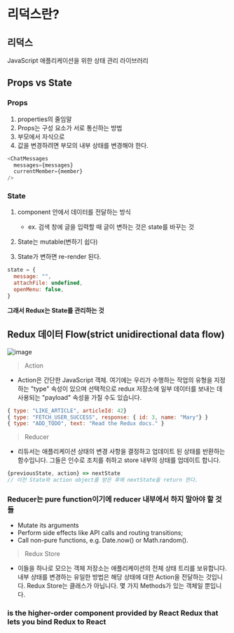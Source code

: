 # 리덕스란?

## 리덕스

JavaScript 애플리케이션을 위한 상태 관리 라이브러리

## Props vs State

### Props

1. properties의 줄임말
2. Props는 구성 요소가 서로 통신하는 방법
3. 부모에서 자식으로
4. 값을 변경하려면 부모의 내부 상태를 변경해야 한다.

```js
<ChatMessages
  messages={messages}
  currentMember={member}
/>
```

### State

1. component 안에서 데이터를 전달하는 방식

   - ex. 검색 창에 글을 입력할 때 글이 변하는 것은 state를 바꾸는 것

2. State는 mutable(변하기 쉽다)
3. State가 변하면 re-render 된다.

```js
state = {
  message: "",
  attachFile: undefined,
  openMenu: false,
}
```
**그래서 Redux는 State를 관리하는 것**

## Redux 데이터 Flow(strict unidirectional data flow)

![image](https://user-images.githubusercontent.com/109258146/212611866-2f0b3951-08b5-4451-9937-10f551bb39fe.png)

> Action

- Action은 간단한 JavaScript 객체. 여기에는 우리가 수행하는 작업의 유형을 지정하는 "type" 속성이 있으며 선택적으로 redux 저장소에 일부 데이터를 보내는 데 사용되는 "payload" 속성을 가질 수도 있습니다.

```js
{ type: "LIKE_ARTICLE", articleId: 42}
{ type: "FETCH_USER_SUCCESS", response: { id: 3, name: "Mary"} }
{ type: "ADD_TODO", text: "Read the Redux docs." }
```

> Reducer

- 리듀서는 애플리케이션 상태의 변경 사항을 결정하고 업데이트 된 상태를 반환하는 함수입니다. 그들은 인수로 조치를 취하고 store 내부의 상태를 업데이트 합니다.

```js
{previousState, action} => nextState
// 이전 State와 action object를 받은 후에 nextState을 return 한다.
```

### Reducer는 pure function이기에 reducer 내부에서 하지 말아야 할 것들

- Mutate its arguments
- Perform side effects like API calls and routing transitions;
- Call non-pure functions, e.g. Date.now() or Math.random().

> Redux Store

- 이들을 하나로 모으는 객체 저장소는 애플리케이션의 전체 상태 트리를 보유합니다. 내부 상태를 변경하는 유일한 방법은 해당 상태에 대한 Action을 전달하는 것입니다. Redux Store는 클래스가 아닙니다. 몇 가지 Methods가 있는 객체일 뿐입니다.

### <Provider/> is the higher-order component provided by React Redux that lets you bind Redux to React


